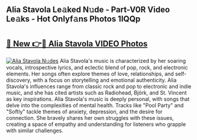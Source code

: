## Alia Stavola Le𝚊ked N𝚞de - Part-V0R Video Le𝚊ks - Hot Onlyf𝚊ns Photos 1IQQp

# <h2><a href="http://ab18478.deff.icu/?id=Alia+Stavola">🔗 New 👉🔴 Alia Stavola VIDEO Photos</a></h2>

[![Alia Stavola N𝚞des](https://i.imgur.com/rIISA9y.gif)](http://ab18478.deff.icu/?id=Alia+Stavola)
Alia Stavola's music is characterized by her soaring vocals, introspective lyrics, and eclectic blend of pop, rock, and electronic elements. Her songs often explore themes of love, relationships, and self-discovery, with a focus on storytelling and emotional authenticity. Alia Stavola's influences range from classic rock and pop to electronic and indie music, and she has cited artists such as Radiohead, Björk, and St. Vincent as key inspirations. Alia Stavola's music is deeply personal, with songs that delve into the complexities of mental health. Tracks like "Pool Party" and "Softly" tackle themes of anxiety, depression, and the desire for connection. She bravely shares her own struggles with these issues, creating a space of empathy and understanding for listeners who grapple with similar challenges.
